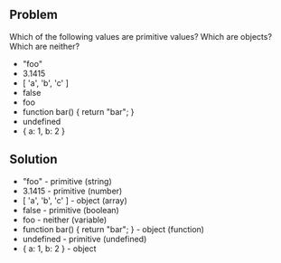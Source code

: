 ## Problem
Which of the following values are primitive values? Which are objects? Which are neither?
* "foo"
* 3.1415
* [ 'a', 'b', 'c' ]
* false
* foo
* function bar() { return "bar"; }
* undefined
* { a: 1, b: 2 }

## Solution
* "foo" - primitive (string)
* 3.1415 - primitive (number)
* [ 'a', 'b', 'c' ] - object (array)
* false - primitive (boolean)
* foo - neither (variable)
* function bar() { return "bar"; } - object (function)
* undefined - primitive (undefined)
* { a: 1, b: 2 } - object
